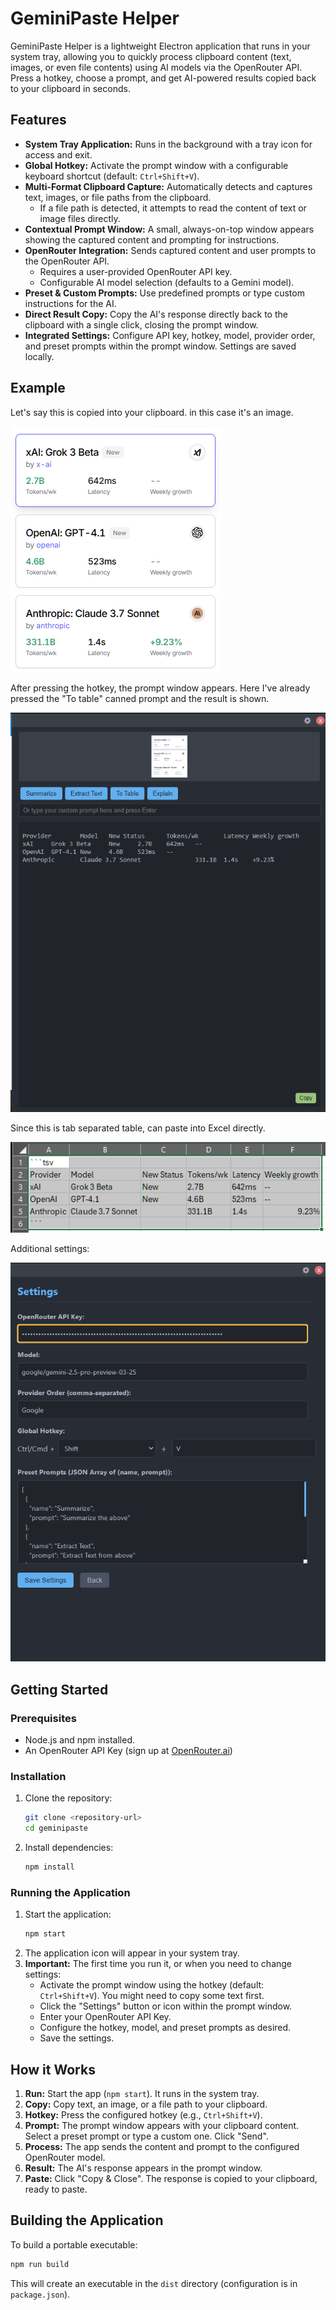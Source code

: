 # GeminiPaste Helper

GeminiPaste Helper is a lightweight Electron application that runs in your system tray, allowing you to quickly process clipboard content (text, images, or even file contents) using AI models via the OpenRouter API. Press a hotkey, choose a prompt, and get AI-powered results copied back to your clipboard in seconds.

## Features

*   **System Tray Application:** Runs in the background with a tray icon for access and exit.
*   **Global Hotkey:** Activate the prompt window with a configurable keyboard shortcut (default: `Ctrl+Shift+V`).
*   **Multi-Format Clipboard Capture:** Automatically detects and captures text, images, or file paths from the clipboard.
    *   If a file path is detected, it attempts to read the content of text or image files directly.
*   **Contextual Prompt Window:** A small, always-on-top window appears showing the captured content and prompting for instructions.
*   **OpenRouter Integration:** Sends captured content and user prompts to the OpenRouter API.
    *   Requires a user-provided OpenRouter API key.
    *   Configurable AI model selection (defaults to a Gemini model).
*   **Preset & Custom Prompts:** Use predefined prompts or type custom instructions for the AI.
*   **Direct Result Copy:** Copy the AI's response directly back to the clipboard with a single click, closing the prompt window.
*   **Integrated Settings:** Configure API key, hotkey, model, provider order, and preset prompts within the prompt window. Settings are saved locally.

## Example

Let's say this is copied into your clipboard. in this case it's an image.

![Input Content](screenshots/clipcontent_input.png)

After pressing the hotkey, the prompt window appears. Here I've already pressed the "To table" canned prompt and the result is shown.

![Main Window](screenshots/main_window.png)

Since this is tab separated table, can paste into Excel directly.

![Output Example](screenshots/paste_table_in_excel.png)

Additional settings:

![Settings Screen](screenshots/settings_screen.png)


## Getting Started

### Prerequisites

*   Node.js and npm installed.
*   An OpenRouter API Key (sign up at [OpenRouter.ai](https://openrouter.ai/))

### Installation

1.  Clone the repository:
    ```bash
    git clone <repository-url>
    cd geminipaste
    ```
2.  Install dependencies:
    ```bash
    npm install
    ```

### Running the Application

1.  Start the application:
    ```bash
    npm start
    ```
2.  The application icon will appear in your system tray.
3.  **Important:** The first time you run it, or when you need to change settings:
    *   Activate the prompt window using the hotkey (default: `Ctrl+Shift+V`). You might need to copy some text first.
    *   Click the "Settings" button or icon within the prompt window.
    *   Enter your OpenRouter API Key.
    *   Configure the hotkey, model, and preset prompts as desired.
    *   Save the settings.

## How it Works

1.  **Run:** Start the app (`npm start`). It runs in the system tray.
2.  **Copy:** Copy text, an image, or a file path to your clipboard.
3.  **Hotkey:** Press the configured hotkey (e.g., `Ctrl+Shift+V`).
4.  **Prompt:** The prompt window appears with your clipboard content. Select a preset prompt or type a custom one. Click "Send".
5.  **Process:** The app sends the content and prompt to the configured OpenRouter model.
6.  **Result:** The AI's response appears in the prompt window.
7.  **Paste:** Click "Copy & Close". The response is copied to your clipboard, ready to paste.

## Building the Application

To build a portable executable:

```bash
npm run build
```

This will create an executable in the `dist` directory (configuration is in `package.json`).